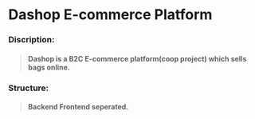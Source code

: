 # Dashop E-commerce Platform  

### Discription:   
>#### Dashop is a B2C E-commerce platform(coop project) which sells bags online.  

### Structure:    
>#### Backend Frontend seperated.  

